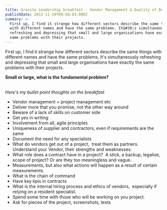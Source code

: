 ```yaml
---
title: Granite Leadership breakfast - Vendor Management & Quality of Delivery
publishDate: 2013-11-20T09:58:03.000Z
summary: >-
  First up, I find it strange how different sectors describe the same things
  with different names and have the same problems. It&#39;s simultaneously
  refreshing and depressing that small and large organisations have exactly the
  same problems with their projects.
---
```



First up, I find it strange how different sectors describe the same things with different names and have the same problems. It&#39;s simultaneously refreshing and depressing that small and large organisations have exactly the same problems with their projects.

<strong>Small or large, what is the fundamental problem?</strong><br />&nbsp;

<em>Here&#39;s my bullet point thoughts on the breakfast</em><ul><li>Vendor management = project management etc</li><li>Deliver more that you promise, not the other way around</li><li>Beware of a lack of skills on customer side</li><li>Get yes in writing</li><li>Involvement from all, agile principles</li><li>Uniqueness of supplier and contractors, even if requirements are the same</li><li>Document the need for any specialists</li><li>What do vendors get out of a project,&nbsp; treat them as partners. Understand your Vendor, their strengths and weaknesses.</li><li>What role does a contract have in a project?&nbsp; A stick, a backup, legalise, scope of project? Or are they too meaningless and vague.</li><li>Measurements, but also what actions will happen as a result of certain measurements.</li><li>What is the chain of command</li><li>Have key kpis in contracts</li><li>What is the internal hiring process and ethics of vendors,&nbsp; especially if relying on a resident specialist.</li><li>Spend some time with those who will be working on you project.</li><li>Ask for pieces of the project, screenshots, tests</li></ul>
